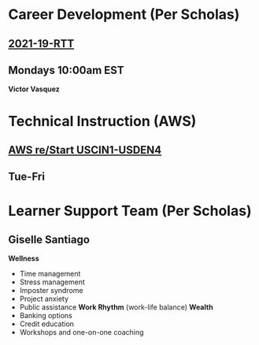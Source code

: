 # Career Development (Per Scholas)
## [2021-19-RTT](https://perscholas.instructure.com/courses/838)
## Mondays 10:00am EST
**Victor Vasquez**

# Technical Instruction (AWS)
## [AWS re/Start USCIN1-USDEN4](https://awsrestart.instructure.com/courses/611)
## Tue-Fri

# Learner Support Team (Per Scholas)
## Giselle Santiago
**Wellness**
* Time management
* Stress management
* Imposter syndrome
* Project anxiety 
* Public assistance
**Work Rhythm** (work-life balance)
**Wealth**
* Banking options
* Credit education
* Workshops and one-on-one coaching
